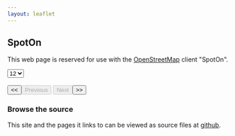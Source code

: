 ```yaml
---
layout: leaflet
---
```

## SpotOn

This web page is reserved for use with the  [OpenStreetMap](https://www.openstreetmap.org/#map=3/71.34/-96.82) client "SpotOn".

<form name="analyze" id="analyze" action="analyze.html" method="GET">
    <select name="pagesize" id="pagesize"><option value="12">12</option><option value="24">24</option><option value="48">48</option></select>
    <div name="stations" id="stations"></div><br />
    <input id = "firstpage" name="firstpage" type="button" value="&lt;&lt;" /><input id = "formerpage" name="formerpage" type="button" disabled="1" value="Previous" />
    <input id = "nextpage" name="nextpage" type="button" value="Next" disabled="1" /><input id = "lastpage" name="lastpage" type="button" value="&gt;&gt;" />
    <input type="hidden" id="csv" name="csv" disabled="1" readonly="1" style="display:'none';" value="" /></form>

<script>
//proj4.defs("urn:ogc:def:crs:EPSG::26915", "+proj=utm +zone=15 +ellps=GRS80 +datum=NAD83 +units=m +no_defs");

var map = L.map('map').setView([47.54, -54.47], 13);

L.tileLayer('https://{s}.tile.openstreetmap.org/{z}/{x}/{y}.png', {
    attribution: 'Data &copy; <a href="https://www.openstreetmap.org/copyright">OpenStreetMap</a> contributors'
}).addTo(map);

L.marker([47.54, -54.47]).addTo(map)
    .bindPopup('Start here')
    .openPopup();
</script>

<script type="text/python" src="/assets/py/spotOn.bry"></script>

### Browse the source

This site and the pages it links to can be viewed as source files at [github](https://github.com/StephenMottyNRC/StephenMottyNRC.github.io). 

